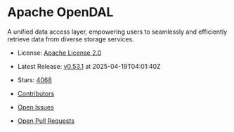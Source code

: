 # Apache OpenDAL

A unified data access layer, empowering users to seamlessly and efficiently retrieve data from diverse storage services.


- License: [Apache License 2.0](https://spdx.org/licenses/Apache-2.0.html)
- Latest Release: [v0.53.1](https://github.com/apache/opendal/releases/tag/v0.53.1) at 2025-04-19T04:01:40Z
- Stars: [4068](https://github.com/apache/opendal/stargazers)


- [Contributors](https://github.com/apache/opendal/graphs/contributors)
- [Open Issues](https://github.com/apache/opendal/issues?q=sort%3Aupdated-desc+is%3Aissue+is%3Aopen)
- [Open Pull Requests](https://github.com/apache/opendal/pulls?q=sort%3Aupdated-desc+is%3Apr+is%3Aopen)
